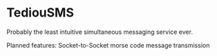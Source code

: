 # TediouSMS
Probably the least intuitive simultaneous messaging service ever.

Planned features:
Socket-to-Socket morse code message transmission

